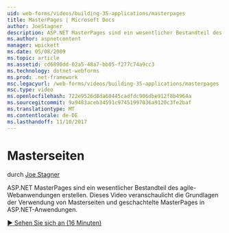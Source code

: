 ```yaml
---
uid: web-forms/videos/building-35-applications/masterpages
title: MasterPages | Microsoft Docs
author: JoeStagner
description: ASP.NET MasterPages sind ein wesentlicher Bestandteil des agile-Webanwendungen erstellen. Dieses Video veranschaulicht die Grundlagen der Verwendung von Masterseiten und geschachtelte MasterPages in...
ms.author: aspnetcontent
manager: wpickett
ms.date: 05/08/2009
ms.topic: article
ms.assetid: cd6890dd-02a5-48a7-bb05-f277c74a9cc3
ms.technology: dotnet-webforms
ms.prod: .net-framework
msc.legacyurl: /web-forms/videos/building-35-applications/masterpages
msc.type: video
ms.openlocfilehash: 722e9526d8da60445cadfdc906dbe912f8b4964a
ms.sourcegitcommit: 9a9483aceb34591c97451997036a9120c3fe2baf
ms.translationtype: MT
ms.contentlocale: de-DE
ms.lasthandoff: 11/10/2017
---
```

<a name="masterpages"></a>Masterseiten
====================
durch [Joe Stagner](https://github.com/JoeStagner)

ASP.NET MasterPages sind ein wesentlicher Bestandteil des agile-Webanwendungen erstellen. Dieses Video veranschaulicht die Grundlagen der Verwendung von Masterseiten und geschachtelte MasterPages in ASP.NET-Anwendungen.

[&#9654; Sehen Sie sich an (16 Minuten)](https://channel9.msdn.com/Blogs/ASP-NET-Site-Videos/masterpages)
